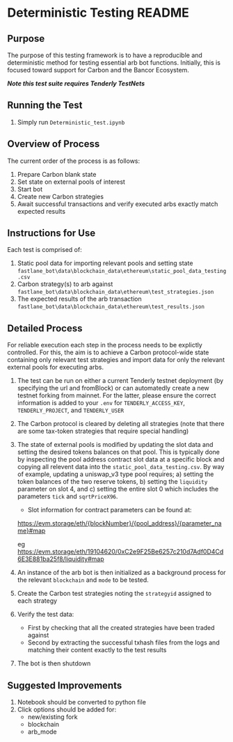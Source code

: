 # Deterministic Testing README
## Purpose
The purpose of this testing framework is to have a reproducible and deterministic method for testing essential arb bot functions. Initially, this is focused toward support for Carbon and the Bancor Ecosystem.

***Note this test suite requires Tenderly TestNets***
## Running the Test
1) Simply run `Deterministic_test.ipynb`
## Overview of Process
The current order of the process is as follows:
1) Prepare Carbon blank state
1) Set state on external pools of interest
1) Start bot
1) Create new Carbon strategies
1) Await successful transactions and verify executed arbs exactly match expected results
## Instructions for Use
Each test is comprised of:
1) Static pool data for importing relevant pools and setting state `fastlane_bot\data\blockchain_data\ethereum\static_pool_data_testing.csv`
1) Carbon strategy(s) to arb against `fastlane_bot\data\blockchain_data\ethereum\test_strategies.json`
1) The expected results of the arb transaction `fastlane_bot\data\blockchain_data\ethereum\test_results.json`
## Detailed Process
For reliable execution each step in the process needs to be explictly controlled. For this, the aim is to achieve a Carbon protocol-wide state containing only relevant test strategies and import data for only the relevant external pools for executing arbs.
1) The test can be run on either a current Tenderly testnet deployment (by specifying the url and fromBlock) or can automatedly create a new testnet forking from mainnet. For the latter, please ensure the correct information is added to your `.env` for `TENDERLY_ACCESS_KEY`, `TENDERLY_PROJECT`, and `TENDERLY_USER`
1) The Carbon protocol is cleared by deleting all strategies (note that there are some tax-token strategies that require special handling)
1) The state of external pools is modified by updating the slot data and setting the desired tokens balances on that pool. This is typically done by inspecting the pool address contract slot data at a specific block and copying all relevent data into the `static_pool_data_testing.csv`. By way of example, updating a uniswap_v3 type pool requires; a) setting the token balances of the two reserve tokens, b) setting the `liquidity` parameter on slot 4, and c) setting the entire slot 0 which includes the parameters `tick` and  `sqrtPriceX96`.
    - Slot information for contract parameters can be found at:
    
    https://evm.storage/eth/{blockNumber}/{pool_address}/{parameter_name}#map
    
    eg https://evm.storage/eth/19104620/0xC2e9F25Be6257c210d7Adf0D4Cd6E3E881ba25f8/liquidity#map

1) An instance of the arb bot is then initialized as a background process for the relevant `blockchain` and `mode` to be tested. 
1) Create the Carbon test strategies noting the `strategyid` assigned to each strategy
1) Verify the test data:
    - First by checking that all the created strategies have been traded against
    - Second by extracting the successful txhash files from the logs and matching their content exactly to the test results
1) The bot is then shutdown

## Suggested Improvements
1) Notebook should be converted to python file
1) Click options should be added for:
    - new/existing fork
    - blockchain
    - arb_mode